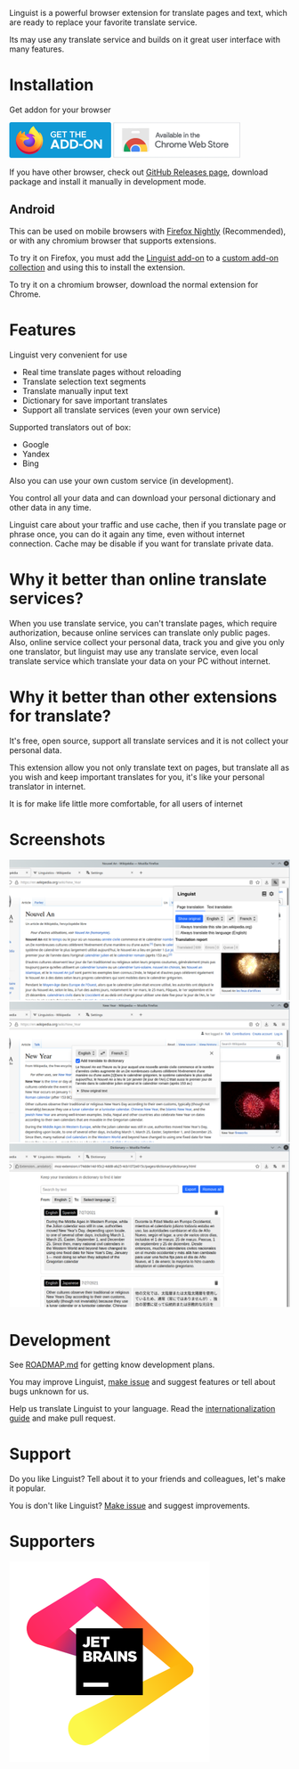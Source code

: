 Linguist is a powerful browser extension for translate pages and text, which are ready to replace your favorite translate service.

Its may use any translate service and builds on it great user interface with many features.

# Installation

Get addon for your browser

[![](./assets/firefox.png)](https://addons.mozilla.org/addon/linguist-translator/) [![](./assets/chrome.png)](https://chrome.google.com/webstore/detail/gbefmodhlophhakmoecijeppjblibmie)

<!-- [![](./assets/edge.png)](#) -->

If you have other browser, check out [GitHub Releases page](https://github.com/vitonsky/linguist/releases), download package and install it manually in development mode.

## Android

<!-- Text partly copied from https://github.com/ajayyy/SponsorBlock/wiki/Android -->

This can be used on mobile browsers with [Firefox Nightly](https://play.google.com/store/apps/details?id=org.mozilla.fenix) (Recommended), or with any chromium browser that supports extensions.

To try it on Firefox, you must add the [Linguist add-on](https://addons.mozilla.org/addon/linguist-translator/) to a [custom add-on collection](https://www.ghacks.net/2020/10/01/you-can-now-install-any-add-on-in-firefox-nightly-for-android-but-it-is-complicated/) and using this to install the extension.

To try it on a chromium browser, download the normal extension for Chrome.

# Features

Linguist very convenient for use

- Real time translate pages without reloading
- Translate selection text segments
- Translate manually input text
- Dictionary for save important translates
- Support all translate services (even your own service)

Supported translators out of box:

- Google
- Yandex
- Bing

Also you can use your own custom service (in development).

You control all your data and can download your personal dictionary and other data in any time.

Linguist care about your traffic and use cache, then if you translate page or phrase once, you can do it again any time, even without internet connection. Cache may be disable if you want for translate private data.

# Why it better than online translate services?

When you use translate service, you can't translate pages, which require authorization, because online services can translate only public pages. Also, online service collect your personal data, track you and give you only one translator, but linguist may use any translate service, even local translate service which translate your data on your PC without internet.

# Why it better than other extensions for translate?

It's free, open source, support all translate services and it is not collect your personal data.

This extension allow you not only translate text on pages, but translate all as you wish and keep important translates for you, it's like your personal translator in internet.

It is for make life little more comfortable, for all users of internet

# Screenshots

![](./assets/screen1.png)
![](./assets/screen2.png)
![](./assets/screen3.png)

# Development

See [ROADMAP.md](./ROADMAP.md) for getting know development plans.

You may improve Linguist, [make issue](https://github.com/translate-tools/linguist/issues/new) and suggest features or tell about bugs unknown for us.

Help us translate Linguist to your language. Read the [internationalization guide](https://developer.mozilla.org/en-US/docs/Mozilla/Add-ons/WebExtensions/Internationalization) and make pull request.

# Support

Do you like Linguist? Tell about it to your friends and colleagues, let's make it popular.

You is don't like Linguist? [Make issue](https://github.com/translate-tools/linguist/issues/new) and suggest improvements.

# Supporters

![](./assets/jb_beam.svg)
